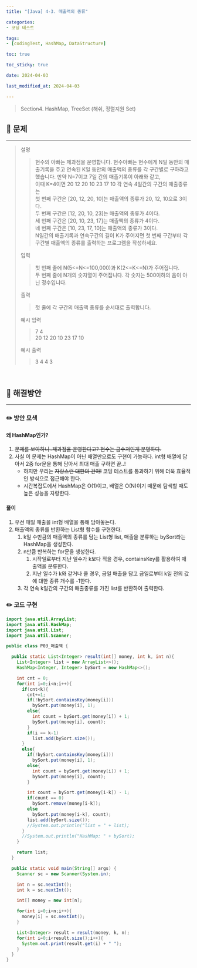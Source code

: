 ```yaml
---
title: "[Java] 4-3. 매출액의 종류"

categories:
- 코딩 테스트

tags:
- [codingTest, HashMap, DataStructure]

toc: true

toc_sticky: true

date: 2024-04-03

last_modified_at: 2024-04-03

---
```



> Section4. HashMap, TreeSet (해쉬, 정렬지원 Set)


## :round_pushpin: 문제

-----
>설명
> >현수의 아빠는 제과점을 운영합니다. 현수아빠는 현수에게 N일 동안의 매출기록을 주고 연속된 K일 동안의 매출액의 종류를
각 구간별로 구하라고 했습니다.
만약 N=7이고 7일 간의 매출기록이 아래와 같고,<br>이때 K=4이면 20 12 20 10 23 17 10
각 연속 4일간의 구간의 매출종류는<br>
첫 번째 구간은 [20, 12, 20, 10]는 매출액의 종류가 20, 12, 10으로 3이다.<br>
두 번째 구간은 [12, 20, 10, 23]는 매출액의 종류가 4이다.<br>
세 번째 구간은 [20, 10, 23, 17]는 매출액의 종류가 4이다.<br>
네 번째 구간은 [10, 23, 17, 10]는 매출액의 종류가 3이다.<br>
N일간의 매출기록과 연속구간의 길이 K가 주어지면 첫 번째 구간부터 각 구간별
매출액의 종류를 출력하는 프로그램을 작성하세요.
>
> 입력
> > 첫 번째 줄에 N(5<=N<=100,000)과 K(2<=K<=N)가 주어집니다.<br>
두 번째 줄에 N개의 숫자열이 주어집니다. 각 숫자는 500이하의 음이 아닌 정수입니다.
>
> 출력
> >첫 줄에 각 구간의 매출액 종류를 순서대로 출력합니다.
>
> 예시 입력
> >7 4<br>20 12 20 10 23 17 10
>
> 예시 출력
> >3 4 4 3
<br>

## :round_pushpin: 해결방안

-------
### :pencil2: 방안 모색

#### 왜 HashMap인가?
1. ~~문제를 보아하니..제과점을 운영한다고? 현수는 금수저인게 분명하다.~~
2. 사실 이 문제는 HashMap이 아닌 배열만으로도 구현이 가능하다. int형 배열에 담아서 2중 for문을
 통해 담아서 최대 매출 구하면 끝..!
   - 하지만 우리는 ~~자랑스런 대한의 건아!~~ 코딩 테스트를 통과하기 위해 더욱 효율적인 방식으로 접근해야 한다.
   - 시간복잡도에서 HashMap은 O(1)이고, 배열은 O(N)이기 때문에 탐색할 때도 
높은 성능을 자랑한다.

#### 풀이
1. 우선 매일 매출을 int형 배열을 통해 담아놓는다.
2. 매출액의 종류를 반환하는 List형 함수를 구현한다.
   1. k일 수만큼의 매출액의 종류를 담는 List형 list, 매출을 분류하는 bySort라는 HashMap을 생성한다.
   2. n만큼 반복하는 for문을 생성한다.
      1. 시작일로부터 지난 일수가 k보다 적을 경우, containsKey를 활용하여 매출액을 분류한다.
      2. 지난 일수가 k와 같거나 클 경우, 금일 매출을 담고 금일로부터 k일 전의 값에 대한 종류 개수를 -1한다.
   3. 각 연속 k일간의 구간의 매출종류를 가진 list를 반환하여 출력한다.

### :pencil2: 코드 구현

```java
import java.util.ArrayList;
import java.util.HashMap;
import java.util.List;
import java.util.Scanner;

public class P03_매출액 {

  public static List<Integer> result(int[] money, int k, int n){
    List<Integer> list = new ArrayList<>();
    HashMap<Integer, Integer> bySort = new HashMap<>();

    int cnt = 0;
    for(int i=0;i<n;i++){
      if(cnt<k){
        cnt+=1;
        if(!bySort.containsKey(money[i]))
          bySort.put(money[i], 1);
        else{
          int count = bySort.get(money[i]) + 1;
          bySort.put(money[i], count);
        }
        if(i == k-1)
          list.add(bySort.size());
      }
      else{
        if(!bySort.containsKey(money[i]))
          bySort.put(money[i], 1);
        else{
          int count = bySort.get(money[i]) + 1;
          bySort.put(money[i], count);
        }

        int count = bySort.get(money[i-k]) - 1;
        if(count == 0)
          bySort.remove(money[i-k]);
        else
          bySort.put(money[i-k], count);
        list.add(bySort.size());
        //System.out.println("list = " + list);
      }
      //System.out.println("HashMap: " + bySort);
    }

    return list;
  }

  public static void main(String[] args) {
    Scanner sc = new Scanner(System.in);

    int n = sc.nextInt();
    int k = sc.nextInt();

    int[] money = new int[n];

    for(int i=0;i<n;i++){
      money[i] = sc.nextInt();
    }

    List<Integer> result = result(money, k, n);
    for(int i=0;i<result.size();i++){
      System.out.print(result.get(i) + " ");
    }
  }
}
```
